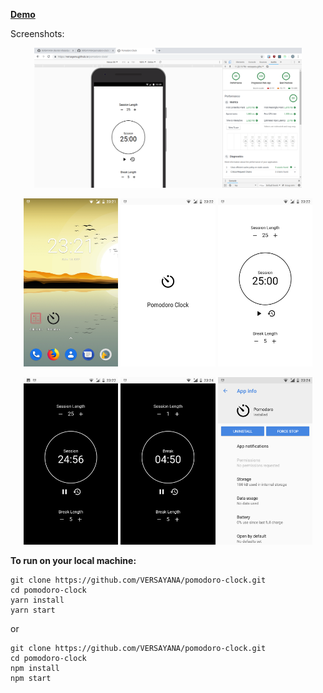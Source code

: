 <p>
  <a href="https://versayana.github.io/pomodoro-clock/" target="_blank"><strong>Demo</strong></a>
</p>
<p>Screenshots:</p>
<p style="text-align:center">
  <img src="https://raw.githubusercontent.com/VERSAYANA/pomodoro-clock/master/screenshots/1.png" width="85%" />
</p>
<p style="text-align:center">
  <tr>
    <th>
      <img src="https://raw.githubusercontent.com/VERSAYANA/pomodoro-clock/master/screenshots/2.png" width="30%" />
    </th>
    <th>
      <img src="https://raw.githubusercontent.com/VERSAYANA/pomodoro-clock/master/screenshots/3.png" width="30%" />
    </th>
    <th>
      <img src="https://raw.githubusercontent.com/VERSAYANA/pomodoro-clock/master/screenshots/4.png" width="30%" />
    </th>
  </tr>
</p>

<p style="text-align:center">
  <tr>
    <th>
      <img src="https://raw.githubusercontent.com/VERSAYANA/pomodoro-clock/master/screenshots/5.png" width="30%" />
    </th>
    <th>
      <img src="https://raw.githubusercontent.com/VERSAYANA/pomodoro-clock/master/screenshots/6.png" width="30%" />
    </th>
    <th>
      <img src="https://raw.githubusercontent.com/VERSAYANA/pomodoro-clock/master/screenshots/7.png" width="30%" />
    </th>
  </tr>
</p>

<p><strong>To run on your local machine:</strong></p>

```
git clone https://github.com/VERSAYANA/pomodoro-clock.git
cd pomodoro-clock
yarn install
yarn start
```

or

```
git clone https://github.com/VERSAYANA/pomodoro-clock.git
cd pomodoro-clock
npm install
npm start
```
